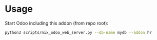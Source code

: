 # Usage

Start Odoo including this addon (from repo root):

```bash
python3 scripts/nix_odoo_web_server.py --db-name mydb --addon hr
```

